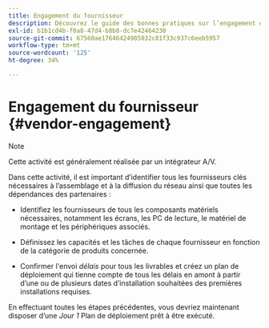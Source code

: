 ```yaml
---
title: Engagement du fournisseur
description: Découvrez le guide des bonnes pratiques sur l’engagement des fournisseurs pour AEM Screens.
exl-id: b1b1cd4b-f0a8-47d4-b8b8-dc7e42464230
source-git-commit: 67560ae17646424985032c81f33c937c6eeb5957
workflow-type: tm+mt
source-wordcount: '125'
ht-degree: 34%

---
```


# Engagement du fournisseur {#vendor-engagement}

>[!NOTE]
>Cette activité est généralement réalisée par un intégrateur A/V.

Dans cette activité, il est important d’identifier tous les fournisseurs clés nécessaires à l’assemblage et à la diffusion du réseau ainsi que toutes les dépendances des partenaires :

* Identifiez les fournisseurs de tous les composants matériels nécessaires, notamment les écrans, les PC de lecture, le matériel de montage et les périphériques associés.

* Définissez les capacités et les tâches de chaque fournisseur en fonction de la catégorie de produits concernée.

* Confirmer l&#39;envoi *délais* pour tous les livrables et créez un plan de déploiement qui tienne compte de tous les délais en amont à partir d’une ou de plusieurs dates d’installation souhaitées des premières installations requises.

En effectuant toutes les étapes précédentes, vous devriez maintenant disposer d’une *Jour 1* Plan de déploiement prêt à être exécuté.
